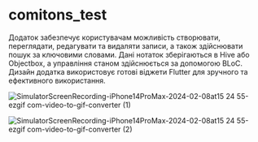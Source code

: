 # comitons_test

Додаток забезпечує користувачам можливість створювати, переглядати, редагувати та видаляти записи, а також здійснювати пошук за ключовими словами. Дані нотаток зберігаються в Hive або Objectbox, а управління станом здійснюється за допомогою BLoC. Дизайн додатка використовує готові віджети Flutter для зручного та ефективного використання.

![SimulatorScreenRecording-iPhone14ProMax-2024-02-08at15 24 55-ezgif com-video-to-gif-converter (1)](https://github.com/BublykVitalii/notes/assets/98152931/e9ff0662-3427-4a11-a7d8-898bf21aea14)

![SimulatorScreenRecording-iPhone14ProMax-2024-02-08at15 24 55-ezgif com-video-to-gif-converter (2)](https://github.com/BublykVitalii/notes/assets/98152931/61b85bee-8599-4faf-8226-4a8cf68ca050)

